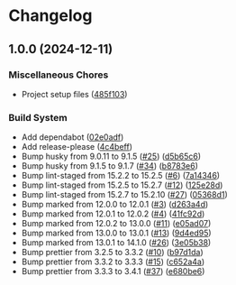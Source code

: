# Changelog

## 1.0.0 (2024-12-11)


### Miscellaneous Chores

* Project setup files ([485f103](https://github.com/dschach/dschach.github.io/commit/485f103c888a910879c45f13077be78caa23bf07))


### Build System

* Add dependabot ([02e0adf](https://github.com/dschach/dschach.github.io/commit/02e0adfd0692a81753ee4c79f7de091afef7b706))
* Add release-please ([4c4beff](https://github.com/dschach/dschach.github.io/commit/4c4beffd3906319fa3d53af9c81419d2c01af8d5))
* Bump husky from 9.0.11 to 9.1.5 ([#25](https://github.com/dschach/dschach.github.io/issues/25)) ([d5b65c6](https://github.com/dschach/dschach.github.io/commit/d5b65c6c62b32d4ea7d2b94b485fc9db949cf369))
* Bump husky from 9.1.5 to 9.1.7 ([#34](https://github.com/dschach/dschach.github.io/issues/34)) ([b8783e6](https://github.com/dschach/dschach.github.io/commit/b8783e6f2276640147d49e41958a01c9524d05ab))
* Bump lint-staged from 15.2.2 to 15.2.5 ([#6](https://github.com/dschach/dschach.github.io/issues/6)) ([7a14346](https://github.com/dschach/dschach.github.io/commit/7a143469907c593ff5ce3ccba9abfef88cd9588e))
* Bump lint-staged from 15.2.5 to 15.2.7 ([#12](https://github.com/dschach/dschach.github.io/issues/12)) ([125e28d](https://github.com/dschach/dschach.github.io/commit/125e28d5cd483b50282dba689f24a04c636d552d))
* Bump lint-staged from 15.2.7 to 15.2.10 ([#27](https://github.com/dschach/dschach.github.io/issues/27)) ([05368d1](https://github.com/dschach/dschach.github.io/commit/05368d1cc84c9eeb39b08aeaa46f18c5b8ba3b84))
* Bump marked from 12.0.0 to 12.0.1 ([#3](https://github.com/dschach/dschach.github.io/issues/3)) ([d263a4d](https://github.com/dschach/dschach.github.io/commit/d263a4d4923201b60513a1efe91ff4cf5e1267dc))
* Bump marked from 12.0.1 to 12.0.2 ([#4](https://github.com/dschach/dschach.github.io/issues/4)) ([41fc92d](https://github.com/dschach/dschach.github.io/commit/41fc92d2d97602b74e157a0f7bfe3143636eadfc))
* Bump marked from 12.0.2 to 13.0.0 ([#11](https://github.com/dschach/dschach.github.io/issues/11)) ([e05ad07](https://github.com/dschach/dschach.github.io/commit/e05ad072b52e4e3f7e9cd3df9aa5390fa800afda))
* Bump marked from 13.0.0 to 13.0.1 ([#13](https://github.com/dschach/dschach.github.io/issues/13)) ([9d4ed95](https://github.com/dschach/dschach.github.io/commit/9d4ed95471234fd3610da559e127d21f69cda11d))
* Bump marked from 13.0.1 to 14.1.0 ([#26](https://github.com/dschach/dschach.github.io/issues/26)) ([3e05b38](https://github.com/dschach/dschach.github.io/commit/3e05b383928107e46c9c38a9eff29a25fb641587))
* Bump prettier from 3.2.5 to 3.3.2 ([#10](https://github.com/dschach/dschach.github.io/issues/10)) ([b97d1da](https://github.com/dschach/dschach.github.io/commit/b97d1dafb400e8101db5b17e6e0edb51016110b0))
* Bump prettier from 3.3.2 to 3.3.3 ([#15](https://github.com/dschach/dschach.github.io/issues/15)) ([c652a4a](https://github.com/dschach/dschach.github.io/commit/c652a4afe41e78cec1dee96c1f45a61111749c0c))
* Bump prettier from 3.3.3 to 3.4.1 ([#37](https://github.com/dschach/dschach.github.io/issues/37)) ([e680be6](https://github.com/dschach/dschach.github.io/commit/e680be639e0230879dfdf03e6d4c1d58d956378d))
